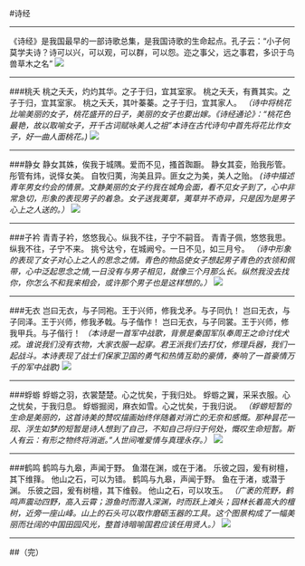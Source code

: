 #诗经

------
《诗经》是我国最早的一部诗歌总集，是我国诗歌的生命起点。孔子云：“小子何莫学夫诗？诗可以兴，可以观，可以群，可以怨。迩之事父，远之事君，多识于鸟兽草木之名”
![][1]

------

###桃夭
桃之夭夭，灼灼其华。之子于归，宜其室家。
桃之夭夭，有蕡其实。之子于归，宜其室家。
桃之夭夭，其叶蓁蓁。之子于归，宜其家人。
*（诗中将桃花比喻美丽的女子，桃花盛开的日子，美丽的女子也要出嫁。《诗经通论》：“桃花色最艳，故以取喻女子，开千古词赋咏美人之祖”本诗在古代诗句中首先将花比作女子，好一曲人面桃花。)*
![][2]

------
###静女
静女其姝，俟我于城隅。爱而不见，搔首踟蹰。
静女其娈，贻我彤管。彤管有炜，说怿女美。
自牧归荑，洵美且异。匪女之为美，美人之贻。
*(诗中描述青年男女约会的情景。文静美丽的女子约我在城角会面，看不见女子到了，心中非常急切，形象的表现男子的着急。女子送我荑草，荑草并不奇异，只是因为是男子心上之人送的。）*
![][3]

-----
###子衿
青青子衿，悠悠我心。纵我不往，子宁不嗣音。
青青子佩，悠悠我思。纵我不往，子宁不来。
挑兮达兮，在城阙兮。一日不见，如三月兮。
*（诗中形象的表现了女子对心上之人的思念之情。青色的物品使女子想起男子青色的衣领和佩带，心中泛起思念之情,一日没有与男子相见，就像三个月那么长。纵然我没去找你，你怎么不和我来相会，或许那个男子也是这样想的。）*
![][4]

------
###无衣
岂曰无衣，与子同袍。王于兴师，修我戈矛。与子同仇！
岂曰无衣，与子同泽。王于兴师，修我矛戟。与子偕作！
岂曰无衣，与子同裳。王于兴师，修我甲兵。与子偕行！
*（本诗是一首军中战歌，背景是秦国军队奉周王之命讨伐犬戎。谁说我们没有衣物，大家衣服一起穿。君王派我们去打仗，修理兵器，我们一起战斗。本诗表现了战士们保家卫国的勇气和热情互助的豪情，奏响了一首豪情万千的军中战歌)*
![][5]

------
###蜉蝣 
蜉蝣之羽，衣裳楚楚。心之忧矣，于我归处。
蜉蝣之翼，采采衣服。心之忧矣，于我归息。
蜉蝣掘阅，麻衣如雪。心之忧矣，于我归说。 
*（蜉蝣短暂的生命是美丽的，这首诗美的赞叹描画始终伴随着对消亡的无奈和感慨。那种昙花一现、浮生如梦的短暂是诗人想到了自己，不知自己将归于何处，慨叹生命短暂。斯人有云：有形之物终将消逝。”人世间唯爱情与真理永存。）*
![][6]

------
###鹤鸣
鹤鸣与九皋，声闻于野。
鱼潜在渊，或在于渚。
乐彼之园，爰有树檀，其下维箨。
他山之石，可以为错。
鹤鸣与九皋，声闻于野。
鱼在于渚，或潜于渊。
乐彼之园，爰有树檀，其下维毂。
他山之石，可以攻玉。
*（广袤的荒野，鹤鸣声震动四野，高入云霄；游鱼时而潜入深渊，时而跃上滩头；园林长着高大的檀树，近旁一座山峰。山上的石头可以取作磨砺玉器的工具。这个图景构成了一幅美丽而壮阔的中国田园风光，整首诗暗喻国君应该任用贤人。）*
![][7]

------
##（完）


  [1]: https://github.com/Adener/picture/blob/master/%E8%AF%97%E7%BB%8F%E5%9B%BE%E7%89%871.jpg
  [2]: https://github.com/Adener/picture/blob/master/%E8%AF%97%E7%BB%8F%E5%9B%BE%E7%89%872.jpg
  [3]: https://github.com/Adener/picture/blob/master/%E8%AF%97%E7%BB%8F%E5%9B%BE%E7%89%873.jpg
  [4]: https://github.com/Adener/picture/blob/master/%E8%AF%97%E7%BB%8F%E5%9B%BE%E7%89%874.jpg
  [5]: https://github.com/Adener/picture/blob/master/%E8%AF%97%E7%BB%8F%E5%9B%BE%E7%89%875.jpg
  [6]: https://github.com/Adener/picture/blob/master/%E8%AF%97%E7%BB%8F%E5%9B%BE%E7%89%876.jpg
  [7]: https://github.com/Adener/picture/blob/master/%E8%AF%97%E7%BB%8F%E5%9B%BE%E7%89%877.jpg

